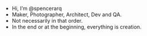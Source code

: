 - Hi, I’m @spencerarq
- Maker, Photographer, Architect, Dev and QA. 
- Not necessarily in that order. 
- In the end or at the beginning, everything is creation.

